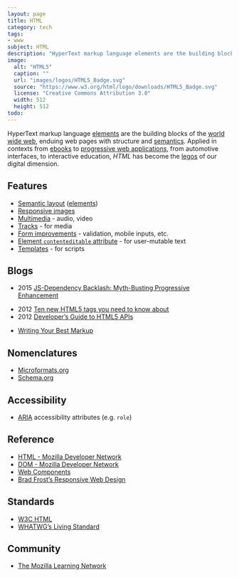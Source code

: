 ```yaml
---
layout: page
title: HTML
category: tech
tags:
- www
subject: HTML
description: "HyperText markup language elements are the building blocks of the web, enduing web pages with structure and semantics."
image:
  alt: "HTML5"
  caption: ""
  url: "images/logos/HTML5_Badge.svg"
  source: "https://www.w3.org/html/logo/downloads/HTML5_Badge.svg"
  license: "Creative Commons Attribution 3.0"
  width: 512
  height: 512
todo:
---
```


HyperText markup language
[elements](https://developer.mozilla.org/en-US/docs/Web/HTML/Element)
are the building blocks of the
[world wide web](http://webfoundation.org/),
enduing web pages with structure and
[semantics](https://en.wikipedia.org/wiki/Semantic_Web).
Applied in contexts from [ebooks](http://www.jedisaber.com/eBooks/formatsource.shtml)
to [progressive web applications]({{site.baseurl}}tech/pwa.html),
from automotive interfaces, to interactive education,
*HTML* has become the
[legos](http://www.lego.com/) of our digital dimension.

Features
-----
- [Semantic layout](https://www.smashingmagazine.com/2011/11/html5-semantics/) ([elements](https://www.w3.org/TR/html-markup/elements.html))
- [Responsive images]({{site.baseurl}}tech/images.html)
- [Multimedia](https://developer.mozilla.org/en-US/docs/Web/Guide/HTML/Using_HTML5_audio_and_video) - audio, video
- [Tracks](http://www.html5rocks.com/en/tutorials/track/basics/) - for media
- [Form improvements](http://www.html5rocks.com/en/tutorials/forms/html5forms/) - validation, mobile inputs, etc.
- [Element ```contenteditable``` attribute](http://html5doctor.com/the-contenteditable-attribute/) - for user-mutable text
- [Templates](http://www.html5rocks.com/en/tutorials/webcomponents/template/) - for scripts

Blogs
-----
- 2015 [JS-Dependency Backlash: Myth-Busting Progressive Enhancement](https://www.sitepoint.com/javascript-dependency-backlash-myth-busting-progressive-enhancement/)
* 2012 [Ten new HTML5 tags you need to know about](http://www.techrepublic.com/blog/10-things/10-new-html5-tags-you-need-to-know-about/)
* 2012 [Developer’s Guide to HTML5 APIs](http://www.creativebloq.com/html5/developer-s-guide-html5-apis-1122923)
- [Writing Your Best Markup](http://learn.shayhowe.com/html-css/writing-your-best-code/)

Nomenclatures
-----
- [Microformats.org](http://microformats.org/)
- [Schema.org](https://schema.org/docs/gs.html)

Accessibility
------
- [ARIA](https://developer.mozilla.org/en-US/docs/Web/Accessibility/ARIA) accessibility attributes (e.g. ```role```)

Reference
-----
- [HTML - Mozilla Developer Network](https://developer.mozilla.org/en-US/docs/Web/HTML)
- [DOM - Mozilla Developer Network](https://developer.mozilla.org/en-US/docs/Web/API/Document_Object_Model)
- [Web Components]({{site.baseurl}}tech/web-components.html)
- [Brad Frost’s Responsive Web Design](https://bradfrost.github.io/this-is-responsive/)

Standards
-----
- [W3C HTML](https://www.w3.org/html/)
- [WHATWG’s Living Standard](https://html.spec.whatwg.org/multipage/)

Community
-----
- [The Mozilla Learning Network](https://learning.mozilla.org/)
